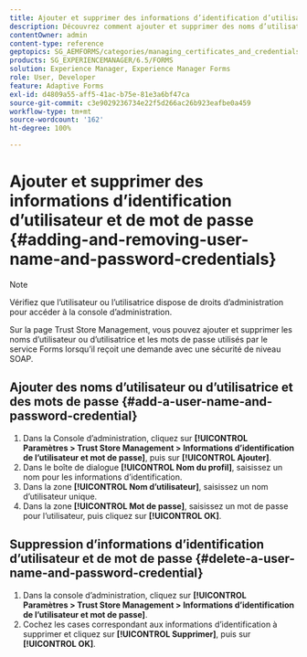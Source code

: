 ```yaml
---
title: Ajouter et supprimer des informations d’identification d’utilisateur et de mot de passe
description: Découvrez comment ajouter et supprimer des noms d’utilisateur ou d’utilisatrice et des mots de passe.
contentOwner: admin
content-type: reference
geptopics: SG_AEMFORMS/categories/managing_certificates_and_credentials
products: SG_EXPERIENCEMANAGER/6.5/FORMS
solution: Experience Manager, Experience Manager Forms
role: User, Developer
feature: Adaptive Forms
exl-id: d4809a55-aff5-41ac-b75e-81e3a6bf47ca
source-git-commit: c3e9029236734e22f5d266ac26b923eafbe0a459
workflow-type: tm+mt
source-wordcount: '162'
ht-degree: 100%

---
```


# Ajouter et supprimer des informations d’identification d’utilisateur et de mot de passe {#adding-and-removing-user-name-and-password-credentials}

>[!NOTE]
> 
> Vérifiez que l’utilisateur ou l’utilisatrice dispose de droits d’administration pour accéder à la console d’administration.

Sur la page Trust Store Management, vous pouvez ajouter et supprimer les noms d’utilisateur ou d’utilisatrice et les mots de passe utilisés par le service Forms lorsqu’il reçoit une demande avec une sécurité de niveau SOAP.

## Ajouter des noms d’utilisateur ou d’utilisatrice et des mots de passe {#add-a-user-name-and-password-credential}

1. Dans la Console d’administration, cliquez sur **[!UICONTROL Paramètres > Trust Store Management > Informations d’identification de l’utilisateur et mot de passe]**, puis sur **[!UICONTROL Ajouter]**.
1. Dans le boîte de dialogue **[!UICONTROL Nom du profil]**, saisissez un nom pour les informations d’identification.
1. Dans la zone **[!UICONTROL Nom d’utilisateur]**, saisissez un nom d’utilisateur unique.
1. Dans la zone **[!UICONTROL Mot de passe]**, saisissez un mot de passe pour l’utilisateur, puis cliquez sur **[!UICONTROL OK]**.

## Suppression d’informations d’identification d’utilisateur et de mot de passe {#delete-a-user-name-and-password-credential}

1. Dans la console d’administration, cliquez sur **[!UICONTROL Paramètres > Trust Store Management > Informations d’identification de l’utilisateur et mot de passe]**.
1. Cochez les cases correspondant aux informations d’identification à supprimer et cliquez sur **[!UICONTROL Supprimer]**, puis sur **[!UICONTROL OK]**.
